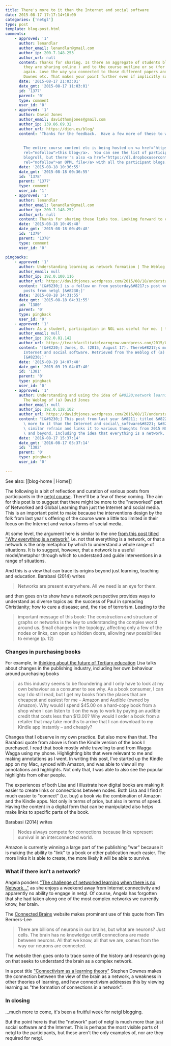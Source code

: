 ```yaml
---
title: There's more to it than the Internet and social software
date: 2015-08-17 17:17:14+10:00
categories: ['netgl']
type: post
template: blog-post.html
comments:
    - approved: '1'
      author: lenandlar
      author_email: lenandlar@gmail.com
      author_ip: 200.7.148.253
      author_url: null
      content: Thanks for sharing. Is there an aggregate of students blogs  (assuming
        they are sharing online ) and to the course outline or so (for free ie ). Thanks
        again. Love the way you connected to those different papers and ideas - Barabasi,
        Downes etc. That makes your point further even if implicitly so
      date: '2015-08-17 21:03:01'
      date_gmt: '2015-08-17 11:03:01'
      id: '1377'
      parent: '0'
      type: comment
      user_id: '0'
    - approved: '1'
      author: David Jones
      author_email: davidthomjones@gmail.com
      author_ip: 139.86.69.32
      author_url: https://djon.es/blog/
      content: 'Thanks for the feedback.  Have a few more of these to write.
    
    
        The entire course content etc is being hosted on <a href="https://netgl.wordpress.com/"
        rel="nofollow">this blog</a>.  You can see the list of participant blogs in the
        blogroll, but there''s also <a href="https://dl.dropboxusercontent.com/u/14025788/edu8117/2015/edu8117_Participant_Blogs.opml"
        rel="nofollow">an OPML file</a> with all the participant blogs.'
      date: '2015-08-18 10:36:55'
      date_gmt: '2015-08-18 00:36:55'
      id: '1378'
      parent: '1377'
      type: comment
      user_id: '1'
    - approved: '1'
      author: lenandlar
      author_email: lenandlar@gmail.com
      author_ip: 200.7.148.252
      author_url: null
      content: Thanks for sharing these links too. Looking forward to checking them out
      date: '2015-08-18 10:49:48'
      date_gmt: '2015-08-18 00:49:48'
      id: '1379'
      parent: '1378'
      type: comment
      user_id: '0'
    
pingbacks:
    - approved: '1'
      author: Understanding learning as network formation | The Weblog of (a) David Jones
      author_email: null
      author_ip: 192.0.100.116
      author_url: https://davidtjones.wordpress.com/2015/08/18/understanding-learning-as-network-formation/
      content: '[&#8230;] is a follow on from yesterday&#8217;s post weaving in a few
        posts from netgl [&#8230;]'
      date: '2015-08-18 14:31:55'
      date_gmt: '2015-08-18 04:31:55'
      id: '1380'
      parent: '0'
      type: pingback
      user_id: '0'
    - approved: '1'
      author: As a student, participation in NGL was useful for me. | teachfacilitatelearngrow
      author_email: null
      author_ip: 192.0.81.142
      author_url: https://teachfacilitatelearngrow.wordpress.com/2015/09/19/as-a-student-participation-in-ngl-was-useful-for-me/
      content: '[&#8230;] Jones, D. (2015, August 17). There&#8217;s more to it than the
        Internet and social software. Retrieved from The Weblog of (a) David Jones: https://davidtjones.wordpress.com/2015/08/17/theres-more-to-it-than-the-internet-and-social-software&#8230;
        [&#8230;]'
      date: '2015-09-19 14:07:40'
      date_gmt: '2015-09-19 04:07:40'
      id: '1381'
      parent: '0'
      type: pingback
      user_id: '0'
    - approved: '1'
      author: Understanding and using the idea of &#8220;network learning&#8221; &#8211;
        The Weblog of (a) David Jones
      author_email: null
      author_ip: 192.0.118.102
      author_url: https://davidtjones.wordpress.com/2016/08/17/understanding-and-using-the-idea-of-network-learning/
      content: "[&#8230;] This post from last year &#8211; titled &#8220;There\u2019s\
        \ more to it than the Internet and social\_software&#8221; &#8211; picks up a\
        \ similar refrain and links it to various thoughts from 2015 NGL participants\
        \ and beyond, including the idea that everything is a network. [&#8230;]"
      date: '2016-08-17 15:37:14'
      date_gmt: '2016-08-17 05:37:14'
      id: '1382'
      parent: '0'
      type: pingback
      user_id: '0'
    
---
```


See also: [[blog-home | Home]]

The following is a bit of reflection and curation of various posts from participants in the [netgl course](https://netgl.wordpress.com/). There'll be a few of these coming. The aim for this post is to suggest that there might be more to the "networked" part of Networked and Global Learning than just the Internet and social media. This is an important point to make because the interventions design by the folk from last year's offering of the course were a little too limited in their focus on the Internet and various forms of social media.

At some level, the argument here is similar to the one [from this post titled "Why everything is a network"](https://networkscience.wordpress.com/2011/11/21/why-everything-is-a-network/) i.e. not that everything is a network, or that a network is the only metaphor by which to understand a whole range of situations. It is to suggest, however, that a network is a useful model/metaphor through which to understand and guide interventions in a range of situations.

And this is a view that can trace its origins beyond just learning, teaching and education. Barabasi (2014) writes

> Networks are present everywhere. All we need is an eye for them.

and then goes on to show how a network perspective provides ways to understand as diverse topics as: the success of Paul in spreading Christianity; how to cure a disease; and, the rise of terrorism. Leading to the

> important message of this book: The construction and structure of graphs or networks is the key to understanding the complex world around us. Small changes in the topology, affecting only a few of the nodes or links, can open up hidden doors, allowing new possibilities to emerge (p. 12)

### Changes in purchasing books

For example, in [thinking about the future of Tertiary education](https://lisaaurisch.wordpress.com/2015/08/16/tertiary-education-restructured/) Lisa talks about changes in the publishing industry, including her own behaviour around purchasing books

> as this industry seems to be floundering and I only have to look at my own behaviour as a consumer to see why. As a book consumer, I can say I do still read, but I get my books from the places that are cheapest and easiest for me – Amazon and Audible (owned by Amazon). Why would I spend $45.00 on a hard-copy book from a shop when I can listen to it on the way to work by paying an audible credit that costs less than $13.00? Why would I order a book from a retailer that may take months to arrive that I can download to my Kindle app instantly – and cheaply?

Changes that I observe in my own practice. But also more than that. The Barabasi quote from above is from the Kindle version of the book I purchased. I read that book mostly while traveling to and from Wagga Wagga using my phone. Highlighting bits that were relevant to me and making annotations as I went. In writing this post, I've started up the Kindle app on my Mac, synced with Amazon, and was able to view all my annotations and highlights. Not only that, I was able to also see the popular highlights from other people.

The experiences of both Lisa and I illustrate how digital books are making it easier to create links or connections between nodes. Both Lisa and I find it much easier to "connect" (i.e. buy) a book via the combination of Amazon and the Kindle apps. Not only in terms of price, but also in terms of speed. Having the content in a digital form that can be manipulated also helps make links to specific parts of the book.

Barabasi (2014) writes

> Nodes always compete for connections because links represent survival in an interconnected world.

Amazon is currently winning a large part of the publishing "war" because it is making the ability to "link" to a book or other publication much easier. The more links it is able to create, the more likely it will be able to survive.

### What if there isn't a network?

Angela ponders ["The challenge of networked learning when there is no Network..."](https://teachfacilitatelearngrow.wordpress.com/2015/08/10/the-challenge-of-networked-learning-when-there-is-no-network/) as she enjoys a weekend away from Internet connectivity and apparently no ability to engage in netgl. Of course, Angela has forgotten that she had taken along one of the most complex networks we currently know, her brain.

The [Connected Brains](http://home.kpn.nl/stam7883/) website makes prominent use of this quote from Tim Berners-Lee

> There are billions of neurons in our brains, but what are neurons? Just cells. The brain has no knowledge untill connections are made between neurons. All that we know, all that we are, comes from the way our neurons are connected.

The website then goes onto to trace some of the history and research going on that seeks to understand the brain as a complex network.

In a post title ["Connectivism as a learning theory"](http://halfanhour.blogspot.com.au/2014/04/connectivism-as-learning-theory.html) Stephen Downes makes the connection between the view of the brain as a network, a weakness in other theories of learning, and how connectivism addresses this by viewing learning as "the formation of connections in a network".

### In closing

...much more to come, it's been a fruitful week for netgl blogging.

But the point here is that the "network" part of netgl is much more than just social software and the Internet. This is perhaps the most visible parts of netgl to the participants, but these aren't the only examples of, nor are they required for netgl.